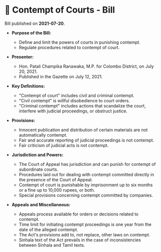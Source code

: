 # 📄  Contempt of Courts - Bill

Bill published on **2021-07-20**.

- **Purpose of the Bill:**
  - Define and limit the powers of courts in punishing contempt.
  - Regulate procedures related to contempt of court.

- **Presenter:** 
  - Hon. Patali Champika Ranawaka, M.P. for Colombo District, on July 20, 2021.
  - Published in the Gazette on July 12, 2021.

- **Key Definitions:**
  - "Contempt of court" includes civil and criminal contempt.
  - "Civil contempt" is willful disobedience to court orders.
  - "Criminal contempt" includes actions that scandalize the court, interfere with judicial proceedings, or obstruct justice.

- **Provisions:**
  - Innocent publication and distribution of certain materials are not automatically contempt.
  - Fair and accurate reporting of judicial proceedings is not contempt.
  - Fair criticism of judicial acts is not contempt.

- **Jurisdiction and Powers:**
  - The Court of Appeal has jurisdiction and can punish for contempt of subordinate courts.
  - Procedures laid out for dealing with contempt committed directly in the presence of the Court of Appeal.
  - Contempt of court is punishable by imprisonment up to six months or a fine up to 10,000 rupees, or both.
  - Special provisions concerning contempt committed by companies.

- **Appeals and Miscellaneous:**
  - Appeals process available for orders or decisions related to contempt.
  - Time limit for initiating contempt proceedings is one year from the date of the alleged contempt.
  - The Act's provisions add to, not replace, other laws on contempt.
  - Sinhala text of the Act prevails in the case of inconsistencies between Sinhala and Tamil texts.
